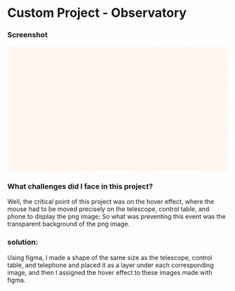 # Custom Project - Observatory

### Screenshot

![](Observatory.gif)


### What challenges did I face in this project?

Well, the critical point of this project was on the hover effect, where the mouse had to be moved precisely on the telescope, control table, and phone to display the png image; So what was preventing this event was the transparent background of the png image.

### solution:
Using figma, I made a shape of the same size as the telescope, control table, and telephone and placed it as a layer under each corresponding image, and then I assigned the hover effect to these images made with figma.
